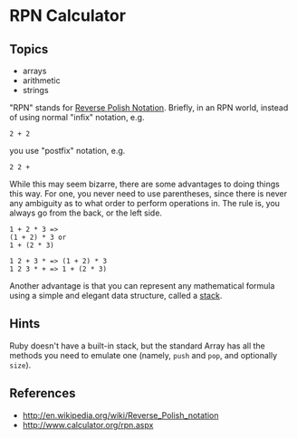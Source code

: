 # RPN Calculator

## Topics

  * arrays
  * arithmetic
  * strings

"RPN" stands for [Reverse Polish Notation](http://en.wikipedia.org/wiki/Reverse_Polish_notation). Briefly, in an RPN world,
instead of using normal "infix" notation, e.g.

```
2 + 2
```

you use "postfix" notation, e.g.

    2 2 +

While this may seem bizarre, there are some advantages to doing
things this way. For one, you never need to use parentheses, since
there is never any ambiguity as to what order to perform operations
in. The rule is, you always go from the back, or the left side.

    1 + 2 * 3 =>
    (1 + 2) * 3 or
    1 + (2 * 3)

    1 2 + 3 * => (1 + 2) * 3
    1 2 3 * + => 1 + (2 * 3)

Another advantage is that you can represent any mathematical formula
using a simple and elegant data structure, called a
[stack](https://en.wikipedia.org/wiki/Stack_(abstract_data_type)).

## Hints

Ruby doesn't have a built-in stack, but the standard Array has all
the methods you need to emulate one (namely, `push` and `pop`, and
optionally `size`).

## References

* <http://en.wikipedia.org/wiki/Reverse_Polish_notation>
* <http://www.calculator.org/rpn.aspx>
